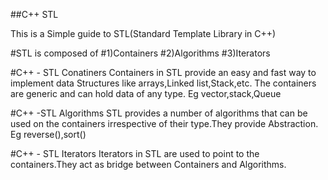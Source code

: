 ##C++ STL

This is a Simple guide to STL(Standard Template Library in C++)

#STL is composed of
#1)Containers
#2)Algorithms
#3)Iterators

#C++ - STL Conatiners
Containers in STL provide an easy and fast way to implement data Structures like arrays,Linked list,Stack,etc.
The containers are generic and can hold data of any type.
Eg vector,stack,Queue

#C++ -STL Algorithms
STL provides a number of algorithms that can be used on the containers irrespective of their type.They provide Abstraction.
Eg reverse(),sort()

#C++ - STL Iterators
Iterators in STL are used to point to the containers.They act as bridge between Containers and Algorithms.
